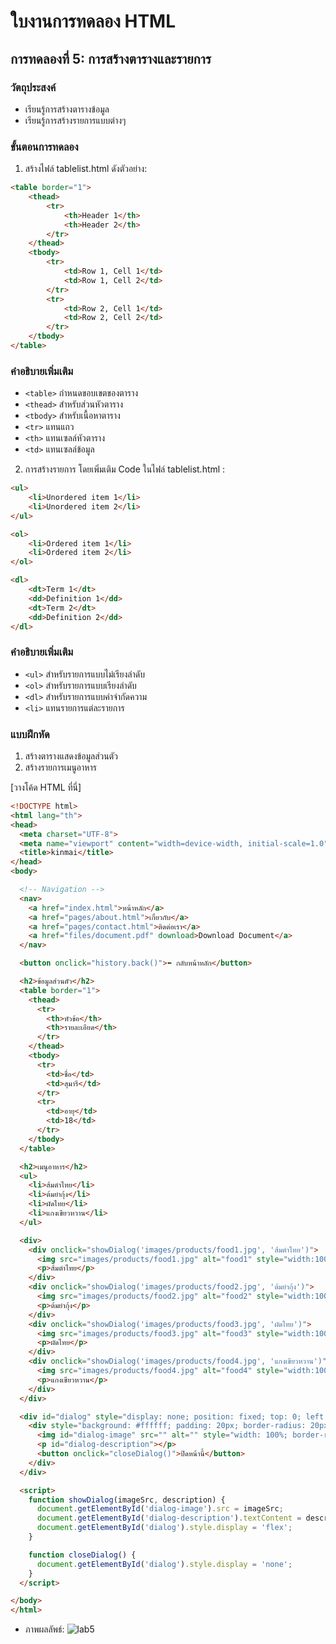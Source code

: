 # ใบงานการทดลอง HTML

## การทดลองที่ 5: การสร้างตารางและรายการ
### วัตถุประสงค์
- เรียนรู้การสร้างตารางข้อมูล
- เรียนรู้การสร้างรายการแบบต่างๆ

### ขั้นตอนการทดลอง
1. สร้างไฟล์ tablelist.html ดังตัวอย่าง:
```html
<table border="1">
    <thead>
        <tr>
            <th>Header 1</th>
            <th>Header 2</th>
        </tr>
    </thead>
    <tbody>
        <tr>
            <td>Row 1, Cell 1</td>
            <td>Row 1, Cell 2</td>
        </tr>
        <tr>
            <td>Row 2, Cell 1</td>
            <td>Row 2, Cell 2</td>
        </tr>
    </tbody>
</table>
```

### คำอธิบายเพิ่มเติม
- `<table>` กำหนดขอบเขตของตาราง
- `<thead>` สำหรับส่วนหัวตาราง
- `<tbody>` สำหรับเนื้อหาตาราง
- `<tr>` แทนแถว
- `<th>` แทนเซลล์หัวตาราง
- `<td>` แทนเซลล์ข้อมูล

2. การสร้างรายการ โดยเพิ่มเติม Code ในไฟล์ tablelist.html :
```html
<ul>
    <li>Unordered item 1</li>
    <li>Unordered item 2</li>
</ul>

<ol>
    <li>Ordered item 1</li>
    <li>Ordered item 2</li>
</ol>

<dl>
    <dt>Term 1</dt>
    <dd>Definition 1</dd>
    <dt>Term 2</dt>
    <dd>Definition 2</dd>
</dl>
```

### คำอธิบายเพิ่มเติม
- `<ul>` สำหรับรายการแบบไม่เรียงลำดับ
- `<ol>` สำหรับรายการแบบเรียงลำดับ
- `<dl>` สำหรับรายการแบบคำจำกัดความ
- `<li>` แทนรายการแต่ละรายการ

### แบบฝึกหัด
1. สร้างตารางแสดงข้อมูลส่วนตัว
2. สร้างรายการเมนูอาหาร

[วางโค้ด HTML ที่นี่]
```html
<!DOCTYPE html>
<html lang="th">
<head>
  <meta charset="UTF-8">
  <meta name="viewport" content="width=device-width, initial-scale=1.0">
  <title>kinmai</title>
</head>
<body>

  <!-- Navigation -->
  <nav>
    <a href="index.html">หน้าหลัก</a>
    <a href="pages/about.html">เกี่ยวกับ</a>
    <a href="pages/contact.html">ติดต่อเรา</a>
    <a href="files/document.pdf" download>Download Document</a>
  </nav>

  <button onclick="history.back()">⬅ กลับหน้าหลัก</button>

  <h2>ข้อมูลส่วนตัว</h2>
  <table border="1">
    <thead>
      <tr>
        <th>หัวข้อ</th>
        <th>รายละเอียด</th>
      </tr>
    </thead>
    <tbody>
      <tr>
        <td>ชื่อ</td>
        <td>สุมารี</td>
      </tr>
      <tr>
        <td>อายุ</td>
        <td>18</td>
      </tr>
    </tbody>
  </table>

  <h2>เมนูอาหาร</h2>
  <ul>
    <li>ส้มตำไทย</li>
    <li>ต้มยำกุ้ง</li>
    <li>ผัดไทย</li>
    <li>แกงเขียวหวาน</li>
  </ul>

  <div>
    <div onclick="showDialog('images/products/food1.jpg', 'ส้มตำไทย')">
      <img src="images/products/food1.jpg" alt="food1" style="width:100%; max-width:250px; height:auto;">
      <p>ส้มตำไทย</p>
    </div>
    <div onclick="showDialog('images/products/food2.jpg', 'ต้มยำกุ้ง')">
      <img src="images/products/food2.jpg" alt="food2" style="width:100%; max-width:250px; height:auto;">
      <p>ต้มยำกุ้ง</p>
    </div>
    <div onclick="showDialog('images/products/food3.jpg', 'ผัดไทย')">
      <img src="images/products/food3.jpg" alt="food3" style="width:100%; max-width:250px; height:auto;">
      <p>ผัดไทย</p>
    </div>
    <div onclick="showDialog('images/products/food4.jpg', 'แกงเขียวหวาน')">
      <img src="images/products/food4.jpg" alt="food4" style="width:100%; max-width:250px; height:auto;">
      <p>แกงเขียวหวาน</p>
    </div>
  </div>

  <div id="dialog" style="display: none; position: fixed; top: 0; left: 0; width: 100%; height: 100%; background: hsl(0, 0%, 100%); display: flex; align-items: center; justify-content: center;">
    <div style="background: #ffffff; padding: 20px; border-radius: 20px; max-width: 1200px; text-align: center;">
      <img id="dialog-image" src="" alt="" style="width: 100%; border-radius: 12px;">
      <p id="dialog-description"></p>
      <button onclick="closeDialog()">ปิดหน้านี้</button>
    </div>
  </div>

  <script>
    function showDialog(imageSrc, description) {
      document.getElementById('dialog-image').src = imageSrc;
      document.getElementById('dialog-description').textContent = description;
      document.getElementById('dialog').style.display = 'flex';
    }

    function closeDialog() {
      document.getElementById('dialog').style.display = 'none';
    }
  </script>

</body>
</html>
```
- ภาพผลลัพธ์:
![lab5](https://github.com/user-attachments/assets/634b4606-1379-4323-848d-ca0f58725216)


